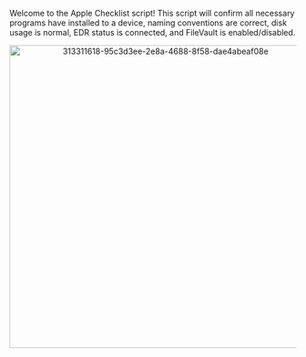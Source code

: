 Welcome to the Apple Checklist script! This script will confirm all necessary programs have installed to a device, naming conventions are correct, disk usage is normal, EDR status is connected, and FileVault is enabled/disabled.
<div align="center"><img width="532" alt="313311618-95c3d3ee-2e8a-4688-8f58-dae4abeaf08e" src="https://github.com/Jephsenn/AppleChecklist/assets/77135997/6b83ee95-11c2-45e6-9764-6d67fcdf0ab9"></div>

